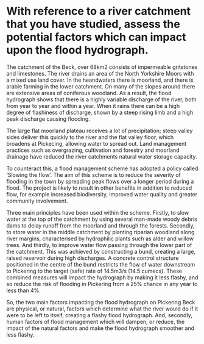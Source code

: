 # With reference to a river catchment that you have studied, assess the potential factors which can impact upon the flood hydrograph.

The catchment of the Beck, over 68km2 consists of impermeable gritstones and limestones. The river drains an area of the North Yorkshire Moors with a mixed use land cover. In the heandwaters there is moorland, and there is arable farming in the lower catchment. On many of the slopes around there are extensive areas of coniferous woodland. As a result, the flood hydrograph shows that there is a highly variable discharge of the river, both from year to year and within a year. When it rains there can be a high degree of flashiness of discharge, shown by a steep rising limb and a high peak discharge causing flooding.

The large flat moorland plateau receives a lot of precipitation; steep valley sides deliver this quickly to the river and the flat valley floor, which broadens at Pickecing, allowing water to spread out. Land management practices such as overgrazing, cultivation and forestry and moorland drainage have reduced the river catchments natural water storage capacity. 

To counteract this, a flood management scheme has adopted a policy called ‘Slowing the flow’. The aim of this scheme is to reduce the severity of flooding in the town by spreading peak flows over a longer period during a flood. The project is likely to result in other benefits in addition to reduced flow, for example increased biodiversity, improved water quality and greater community involvement.

Three main principles have been used within the scheme. Firstly, to slow water at the top of the catchment by using several man-made woody debris dams to delay runoff from the moorland and through the forests. Secondly, to store water in the middle catchment by planting riparian woodland along river margins, characterised by hydrophilic plants such as alder and willow trees. And thirdly, to improve water flow passing through the lower part of the catchment. This was achieved by constructing a bund, creating a large, raised reservoir during high discharges. A concrete control structure positioned in the centre of the bund restricts the flow of water downstream to Pickering to the target (safe) rate of 14.5m3/s (14.5 cumecs). These combined measures will impact the hydrograph by making it less flashy, and so reduce the risk of flooding in Pickering from a 25% chance in any year to less than 4%.

So, the two main factors impacting the flood hydrograph on Pickering Beck are physical, or natural, factors which determine what the river would do if it were to be left to itself, creating a flashy flood hydrograph. And, secondly, human factors of flood management which will dampen, or reduce, the impact of the natural factors and make the flood hydrograph smoother and less flashy.

